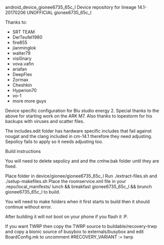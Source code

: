 android_device_gionee6735_65c_l
Device repository for lineage 14.1-20170206 UNOFFICIAL gionee6735_65c_l

 Thanks to:
* SRT TEAM
* DerTeufel1980
* fire855
* jianminglok
* walter79
* visi0nary
* vova.vafin
* ariafan
* DeepFlex
* Zormax
* Cheshkin
* Hyperion70
* vo-1
* more more guys


Device specific configuration for Blu studio energy 2. Special thanks to the above for starting work on the ARK M7. Also thanks to lopestorm for his backups with viruses and scatter files.

The includes.edit folder has hardware specific includes that fail against nougat and the clang included in cm-14.1 therefore they need adjusting. Sepolicy fails to apply so it needs adjusting too. 


Build instructions 

You will need to delete sepolicy and and the cmhw.bak folder until they are fixed.

Place folder in device/gionee/gionee6735_65c_l
Run ./extract-files.sh and ./setup-makefiles.sh
Place the roomservice.xml file in your .repo/local_manifests/
lunch && breakfast gionee6735_65c_l && brunch gionee6735_65c_l to build.

You will need to make folders when it first starts to build then it should continue without error.

After building it will not boot on your phone if you flash it :P.

If you want TWRP then copy the TWRP source to buildable/recovery-trwp and copy a bionic source of busybox to externals/busybox and edit BoardConfig.mk to uncomment 
#RECOVERY_VARIANT := twrp
